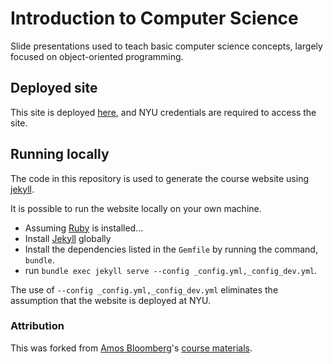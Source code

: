 # Introduction to Computer Science

Slide presentations used to teach basic computer science concepts, largely focused on object-oriented programming.

## Deployed site

This site is deployed [here](https://cs.nyu.edu/courses/spring23/CSCI-UA.0101-009/), and NYU credentials are required to access the site.

## Running locally

The code in this repository is used to generate the course website using [jekyll](https://jekyllrb.com/).

It is possible to run the website locally on your own machine.

- Assuming [Ruby](https://www.ruby-lang.org/en/documentation/installation/) is installed...
- Install [Jekyll](https://jekyllrb.com/) globally
- Install the dependencies listed in the `Gemfile` by running the command, `bundle`.
- run `bundle exec jekyll serve --config _config.yml,_config_dev.yml`.

The use of `--config _config.yml,_config_dev.yml` eliminates the assumption that the website is deployed at NYU.

### Attribution
This was forked from [Amos Bloomberg](https://knowledge.kitchen)'s [course materials](https://github.com/nyu-java-programming/course-materials).
